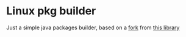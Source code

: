 # Linux pkg builder 
Just a simple java packages builder, based on a [fork](https://github.com/weoses/redline) from [this library](https://github.com/craigwblake/redline)
